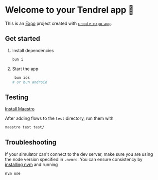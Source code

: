 # Welcome to your Tendrel app 👋

This is an [Expo](https://expo.dev) project created with [`create-expo-app`](https://www.npmjs.com/package/create-expo-app).

## Get started

1. Install dependencies

   ```bash
   bun i
   ```

2. Start the app

   ```bash
    bun ios
   # or bun android
   ```

## Testing
[Install Maestro](https://maestro.mobile.dev/getting-started/installing-maestro)

After adding flows to the `test` directory, run them with
```bash
maestro test test/
```

## Troubleshooting

If your simulator can't connect to the dev server, make sure you are using the node version specified in
`.nvmrc`. You can ensure consistency by [installing nvm](https://github.com/nvm-sh/nvm?tab=readme-ov-file#installing-and-updating) and 
running

```bash
nvm use
```
